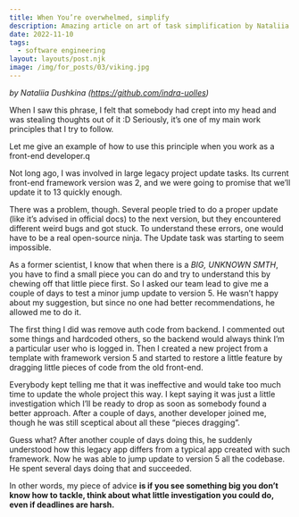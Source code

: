 ```yaml
---
title: When You’re overwhelmed, simplify
description: Amazing article on art of task simplification by Nataliia. I like this kind of stories since they reflect the value of scientific approach in solving everyday tasks in programming
date: 2022-11-10
tags:
  - software engineering
layout: layouts/post.njk
image: /img/for_posts/03/viking.jpg
---
```


_by Nataliia Dushkina (https://github.com/indra-uolles)_

When I saw this phrase, I felt that somebody had crept into my head and was stealing thoughts out of it :D Seriously, it’s one of my main work principles that I try to follow.

Let me give an example of how to use this principle when you work as a front-end developer.q

Not long ago, I was involved in large legacy project update tasks. Its current front-end framework version was 2, and we were going to promise that we’ll update it to 13 quickly enough.

There was a problem, though. Several people tried to do a proper update (like it’s advised in official docs) to the next version, but they encountered different weird bugs and got stuck. To understand these errors, one would have to be a real open-source ninja. The Update task was starting to seem impossible.

As a former scientist, I know that when there is a _BIG, UNKNOWN SMTH_, you have to find a small piece you can do and try to understand this by chewing off that little piece first. So I asked our team lead to give me a couple of days to test a minor jump update to version 5. He wasn’t happy about my suggestion, but since no one had better recommendations, he allowed me to do it.

The first thing I did was remove auth code from backend. I commented out some things and hardcoded others, so the backend would always think I’m a particular user who is logged in. Then I created a new project from a template with framework version 5 and started to restore a little feature by dragging little pieces of code from the old front-end.

Everybody kept telling me that it was ineffective and would take too much time to update the whole project this way. I kept saying it was just a little investigation which I’ll be ready to drop as soon as somebody found a better approach. After a couple of days, another developer joined me, though he was still sceptical about all these “pieces dragging”.

Guess what? After another couple of days doing this, he suddenly understood how this legacy app differs from a typical app created with such framework. Now he was able to jump update to version 5 all the codebase. He spent several days doing that and succeeded.

In other words, my piece of advice **is if you see something big you don’t know how to tackle, think about what little investigation you could do, even if deadlines are harsh.**
